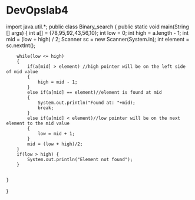 # DevOpslab4
import java.util.*;
public class Binary_search {
	public static void main(String [] args)
	{
		int a[] = {78,95,92,43,56,10};
		int low = 0;
		int high = a.length - 1;
		int mid = (low + high) / 2;
		Scanner sc = new Scanner(System.in);
		int element = sc.nextInt();
		
		while(low <= high)
		{
			if(a[mid] > element) //high pointer will be on the left side of mid value
			{
				high = mid - 1;
			}
			else if(a[mid] == element)//element is found at mid
			{
				System.out.println("Found at: "+mid);
				break;
			}
			else if(a[mid] < element)//low pointer will be on the next element to the mid value
			{
				low = mid + 1;
			}
			mid = (low + high)/2;
		}
		if(low > high) {
			System.out.println("Element not found");
		}
		
		
	}

}
